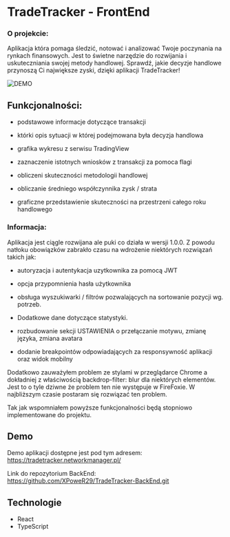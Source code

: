
# TradeTracker - FrontEnd
### O projekcie: 

Aplikacja która pomaga śledzić, notować i analizować Twoje poczynania na rynkach finansowych. Jest to świetne narzędzie do rozwijania i uskuteczniania swojej metody handlowej. Sprawdź, jakie decyzje handlowe przynoszą Ci największe zyski, dzięki aplikacji TradeTracker!

![DEMO](./demo.gif)

## Funkcjonalności:
- podstawowe informacje dotyczące transakcji

- którki opis sytuacji w której podejmowana była decyzja handlowa
- grafika wykresu z serwisu TradingView
- zaznaczenie istotnych wniosków z transakcji za pomoca flagi
- obliczeni skuteczności metodologii handlowej 
- obliczanie średniego współczynnika zysk / strata
- graficzne przedstawienie skuteczności na przestrzeni całego roku handlowego

### Informacja: 
Aplikacja jest ciągle rozwijana ale puki co działa w wersji 1.0.0. Z powodu natłoku obowiązków zabrakło czasu na wdrożenie niektórych rozwiązań takich jak: 

- autoryzacja i autentykacja uzytkownika za pomocą JWT

- opcja przypomnienia hasła użytkownika

- obsługa wyszukiwarki / filtrów pozwalających na sortowanie pozycji wg. potrzeb.

- Dodatkowe dane dotyczące statystyki.

- rozbudowanie sekcji USTAWIENIA o przełączanie motywu, zmianę języka, zmiana avatara

- dodanie breakpointów odpowiadających za responsywność aplikacji oraz widok mobilny

Dodatkowo zauważyłem problem ze stylami w przeglądarce Chrome a dokładniej z właściwością backdrop-filter: blur dla niektórych elementów. Jest to o tyle dziwne że problem ten nie występuje w FireFoxie. 
W najbliższym czasie postaram się rozwiązać ten problem.

Tak jak wspomniałem powyższe funkcjonalności będą stopniowo implementowane do projektu.

## Demo

Demo aplikacji dostępne jest pod tym adresem:
https://tradetracker.networkmanager.pl/

Link do repozytorium BackEnd: 
https://github.com/XPoweR29/TradeTracker-BackEnd.git

## Technologie

- React
- TypeScript 

